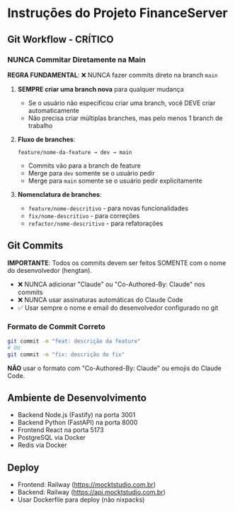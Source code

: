 # Instruções do Projeto FinanceServer

## Git Workflow - CRÍTICO

### NUNCA Commitar Diretamente na Main

**REGRA FUNDAMENTAL**: ❌ NUNCA fazer commits direto na branch `main`

1. **SEMPRE criar uma branch nova** para qualquer mudança
   - Se o usuário não especificou criar uma branch, você DEVE criar automaticamente
   - Não precisa criar múltiplas branches, mas pelo menos 1 branch de trabalho

2. **Fluxo de branches**:
   ```
   feature/nome-da-feature → dev → main
   ```
   - Commits vão para a branch de feature
   - Merge para `dev` somente se o usuário pedir
   - Merge para `main` somente se o usuário pedir explicitamente

3. **Nomenclatura de branches**:
   - `feature/nome-descritivo` - para novas funcionalidades
   - `fix/nome-descritivo` - para correções
   - `refactor/nome-descritivo` - para refatorações

## Git Commits

**IMPORTANTE**: Todos os commits devem ser feitos SOMENTE com o nome do desenvolvedor (hengtan).

- ❌ NUNCA adicionar "Claude" ou "Co-Authored-By: Claude" nos commits
- ❌ NUNCA usar assinaturas automáticas do Claude Code
- ✅ Usar sempre o nome e email do desenvolvedor configurado no git

### Formato de Commit Correto

```bash
git commit -m "feat: descrição da feature"
# OU
git commit -m "fix: descrição do fix"
```

**NÃO** usar o formato com "Co-Authored-By: Claude" ou emojis do Claude Code.

## Ambiente de Desenvolvimento

- Backend Node.js (Fastify) na porta 3001
- Backend Python (FastAPI) na porta 8000
- Frontend React na porta 5173
- PostgreSQL via Docker
- Redis via Docker

## Deploy

- Frontend: Railway (https://mocktstudio.com.br)
- Backend: Railway (https://api.mocktstudio.com.br)
- Usar Dockerfile para deploy (não nixpacks)
